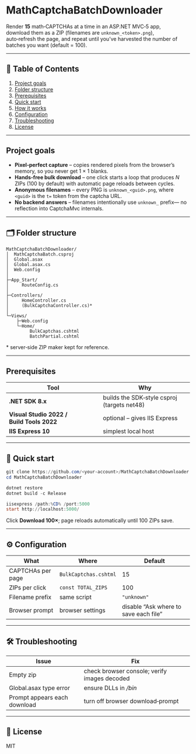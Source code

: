 # MathCaptchaBatchDownloader

Render **15** math‐CAPTCHAs at a time in an ASP.NET MVC‑5 app,  
download them as a ZIP (filenames are `unknown_<token>.png`),  
auto‑refresh the page, and repeat until you’ve harvested the number of
batches you want (default = 100).

---

## 📑 Table of Contents
1. [Project goals](#project-goals)  
2. [Folder structure](#folder-structure)  
3. [Prerequisites](#prerequisites)  
4. [Quick start](#quick-start)  
5. [How it works](#how-it-works)  
6. [Configuration](#configuration)  
7. [Troubleshooting](#troubleshooting)  
8. [License](#license)

---

## Project goals
* **Pixel‑perfect capture** – copies rendered pixels from the
  browser’s memory, so you never get 1 × 1 blanks.
* **Hands‑free bulk download** – one click starts a loop that produces
  *N* ZIPs (100 by default) with automatic page reloads between cycles.
* **Anonymous filenames** – every PNG is
  `unknown_<guid>.png`, where `<guid>` is the `t=` token from the captcha
  URL.
* **No backend answers** – filenames intentionally use `unknown_` prefix—
  no reflection into CaptchaMvc internals.

---

## 🗂 Folder structure
```
MathCaptchaBatchDownloader/
│  MathCaptchaBatch.csproj
│  Global.asax
│  Global.asax.cs
│  Web.config
│
├─App_Start/
│     RouteConfig.cs
│
├─Controllers/
│     HomeController.cs
│     (BulkCaptchaController.cs)*
│
└─Views/
    ├─Web.config
    └─Home/
         BulkCaptchas.cshtml
         BatchPartial.cshtml
```
\* server‑side ZIP maker kept for reference.

---

## Prerequisites
| Tool | Why |
|------|-----|
| **.NET SDK 8.x** | builds the SDK‑style csproj (targets net48) |
| **Visual Studio 2022 / Build Tools 2022** | optional – gives IIS Express |
| **IIS Express 10** | simplest local host |

---

## 🚀 Quick start
```powershell
git clone https://github.com/<your‑account>/MathCaptchaBatchDownloader.git
cd MathCaptchaBatchDownloader

dotnet restore
dotnet build -c Release

iisexpress /path:%CD% /port:5000
start http://localhost:5000/
```
Click **Download 100×**; page reloads automatically until 100 ZIPs save.

---

## ⚙️ Configuration
| What | Where | Default |
|------|-------|---------|
| CAPTCHAs per page | `BulkCaptchas.cshtml` | 15 |
| ZIPs per click | `const TOTAL_ZIPS` | 100 |
| Filename prefix | same script | `"unknown"` |
| Browser prompt | browser settings | disable “Ask where to save each file” |

---

## 🛠 Troubleshooting
| Issue | Fix |
|-------|-----|
| Empty zip | check browser console; verify images decoded |
| Global.asax type error | ensure DLLs in */bin* |
| Prompt appears each download | turn off browser download‑prompt |

---

## 📜 License
MIT
